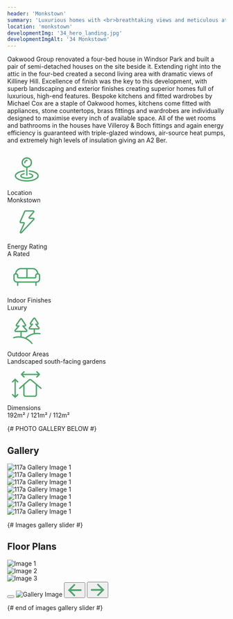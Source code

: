 ```yaml
---
header: 'Monkstown'
summary: 'Luxurious homes with <br>breathtaking views and meticulous attention to detail.'
location: 'monkstown'
developmentImg: '34_hero_landing.jpg'
developmentImgAlt: '34 Monkstown'
---
```



<div class="container mb-5">
  <div class="row g-4 pt-5 pb-5 justify-content-between">
    <div class="col-md-6">
      <div class="">
        <p>Oakwood Group renovated a four-bed house in Windsor Park and built a pair of semi-detached houses on the site beside it. Extending right into the attic in the four-bed created a second living area with dramatic views of Killiney Hill. Excellence of finish was the key to this development, with superb landscaping and exterior finishes creating superior homes full of luxurious, high-end features.  Bespoke kitchens and fitted wardrobes by Michael Cox are a staple of Oakwood homes, kitchens come fitted with appliances, stone countertops, brass fittings and wardrobes are individually designed to maximise every inch of available space. All of the wet rooms and bathrooms in the houses have Villeroy & Boch fittings and again energy efficiency is guaranteed with triple-glazed windows, air-source heat pumps, and extremely high levels of insulation giving an A2 Ber. </p>
      </div>
    </div>
    <div class="col-md-5 property-features">
      <div class="">
        <div class="row row-cols-2 row-cols-lg-3 g-2 g-lg-4 text-center">
          <div class="col">
            <div class="p-3">            
              <div class="property-feature-icon"><svg width="90" height="90" viewBox="0 0 60 59" fill="none" xmlns="http://www.w3.org/2000/svg">
<path d="M30.0625 26C33.963 26 37.125 22.838 37.125 18.9375C37.125 15.037 33.963 11.875 30.0625 11.875C26.162 11.875 23 15.037 23 18.9375C23 22.838 26.162 26 30.0625 26ZM30.0625 26V38.25M26.9062 19.1875C26.9062 17.3235 28.4173 15.8125 30.2812 15.8125M25.8648 31.8426C18.1956 32.6655 12.5 35.7257 12.5 39.375C12.5 43.6552 20.335 47.125 30 47.125C39.665 47.125 47.5 43.6552 47.5 39.375C47.5 35.7257 41.8044 32.6655 34.1352 31.8426M25.8648 36.2616C22.9061 36.8507 20.8799 38.0517 20.8799 39.4375C20.8799 41.405 24.9642 43 30.0024 43C35.0407 43 39.125 41.405 39.125 39.4375C39.125 38.0517 37.0987 36.8507 34.1401 36.2616" stroke="#4DA66B" stroke-width="2" stroke-linecap="round" stroke-linejoin="round"/>
</svg>
</div>
              <div class="property-feature-label">Location</div>
              <div class="property-feature-description">Monkstown</div>
            </div>
          </div>
          <div class="col">
            <div class="p-3">
              <div class="property-feature-icon"><svg width="90" height="90" viewBox="0 0 60 59" fill="none" xmlns="http://www.w3.org/2000/svg">
<path d="M19.8405 27.2383L26.9735 11.2182C27.1342 10.8574 27.4921 10.625 27.887 10.625H39.828C40.6769 10.625 41.1397 11.616 40.5947 12.2669L33.8736 20.2949C33.3287 20.9458 33.7915 21.9368 34.6404 21.9368H40.0594C40.9343 21.9368 41.3874 22.981 40.7897 23.6199L21.7845 43.9393C21.0114 44.7659 19.6761 43.8741 20.1434 42.8433L25.9395 30.0579C26.2396 29.3959 25.7556 28.645 25.0287 28.645H20.754C20.0301 28.645 19.546 27.8996 19.8405 27.2383Z" stroke="#4DA66B" stroke-width="2"/>
</svg>
</div>
              <div class="property-feature-label">Energy Rating</div>
              <div class="property-feature-description">A Rated</div>
            </div>
          </div>
          <div class="col">
            <div class="p-3">
              <div class="property-feature-icon"><svg width="90" height="90" viewBox="0 0 60 59" fill="none" xmlns="http://www.w3.org/2000/svg">
<path d="M14.9888 42.2897C14.9888 42.842 15.4365 43.2897 15.9888 43.2897C16.5411 43.2897 16.9888 42.842 16.9888 42.2897H14.9888ZM43.083 42.2897C43.083 42.842 43.5307 43.2897 44.083 43.2897C44.6353 43.2897 45.083 42.842 45.083 42.2897H43.083ZM29.2156 16.9259V30.4341H31.2156V16.9259H29.2156ZM14.9888 37.4038V42.2897H16.9888V37.4038H14.9888ZM43.083 37.4038V42.2897H45.083V37.4038H43.083ZM11.3125 32.6615V27.2007H9.3125V32.6615H11.3125ZM12.6118 25.9015H13.6896V23.9015H12.6118V25.9015ZM14.9888 27.2007V29.6437H16.9888V27.2007H14.9888ZM17.1385 31.7934H42.7178V29.7934H17.1385V31.7934ZM44.8675 29.6437V27.2007H42.8675V29.6437H44.8675ZM46.1667 25.9015H47.3882V23.9015H46.1667V25.9015ZM48.6875 27.2007V32.6615H50.6875V27.2007H48.6875ZM45.089 36.2601H14.911V38.2601H45.089V36.2601ZM48.6875 32.6615C48.6875 34.6489 47.0764 36.2601 45.089 36.2601V38.2601C48.181 38.2601 50.6875 35.7535 50.6875 32.6615H48.6875ZM47.3882 25.9015C48.1058 25.9015 48.6875 26.4832 48.6875 27.2007H50.6875C50.6875 25.3786 49.2104 23.9015 47.3882 23.9015V25.9015ZM44.8675 27.2007C44.8675 26.4832 45.4492 25.9015 46.1667 25.9015V23.9015C44.3446 23.9015 42.8675 25.3786 42.8675 27.2007H44.8675ZM42.7178 31.7934C43.905 31.7934 44.8675 30.8309 44.8675 29.6437H42.8675C42.8675 29.7264 42.8005 29.7934 42.7178 29.7934V31.7934ZM14.9888 29.6437C14.9888 30.8309 15.9512 31.7934 17.1385 31.7934V29.7934C17.0558 29.7934 16.9888 29.7264 16.9888 29.6437H14.9888ZM13.6896 25.9015C14.4071 25.9015 14.9888 26.4832 14.9888 27.2007H16.9888C16.9888 25.3786 15.5117 23.9015 13.6896 23.9015V25.9015ZM11.3125 27.2007C11.3125 26.4832 11.8942 25.9015 12.6118 25.9015V23.9015C10.7896 23.9015 9.3125 25.3786 9.3125 27.2007H11.3125ZM9.3125 32.6615C9.3125 35.7535 11.8191 38.2601 14.911 38.2601V36.2601C12.9236 36.2601 11.3125 34.6489 11.3125 32.6615H9.3125ZM21.0903 17.7103H38.8378V15.7103H21.0903V17.7103ZM45.8853 24.7589V25.2607H47.8853V24.7589H45.8853ZM14.0429 25.2607V24.7589H12.0429V25.2607H14.0429ZM38.8378 17.7103C42.7298 17.7103 45.8853 20.8665 45.8853 24.7589H47.8853C47.8853 19.7623 43.8348 15.7103 38.8378 15.7103V17.7103ZM21.0903 15.7103C16.0934 15.7103 12.0429 19.7623 12.0429 24.7589H14.0429C14.0429 20.8665 17.1983 17.7103 21.0903 17.7103V15.7103Z" fill="#4DA66B"/>
</svg></div>
              <div class="property-feature-label">Indoor Finishes</div>
              <div class="property-feature-description">Luxury</div>
            </div>
          </div>
          <div class="col">
            <div class="p-3">
              <div class="property-feature-icon"><svg width="90" height="90" viewBox="0 0 60 59" fill="none" xmlns="http://www.w3.org/2000/svg">
<path d="M17.9477 22.1487L18.6965 22.8115C18.9573 22.5169 19.0211 22.0968 18.8595 21.7381C18.698 21.3794 18.3411 21.1487 17.9477 21.1487V22.1487ZM23.9848 22.1487V21.1487C23.5914 21.1487 23.2345 21.3794 23.073 21.7381C22.9115 22.0968 22.9753 22.5169 23.2361 22.8115L23.9848 22.1487ZM29.7782 28.6931L30.527 28.0302L30.527 28.0302L29.7782 28.6931ZM27.964 20.4543L28.8033 19.9106L27.964 20.4543ZM20.3077 11.4205L19.4858 10.8508L19.4858 10.8508L20.3077 11.4205ZM22.131 11.4491L21.2917 11.9927L22.131 11.4491ZM14.0654 20.4257L14.8873 20.9954L14.8873 20.9954L14.0654 20.4257ZM12.1543 28.6931L11.4056 28.0302L12.1543 28.6931ZM38.7954 19.4943L39.5441 20.1571C39.8049 19.8625 39.8687 19.4424 39.7072 19.0837C39.5457 18.725 39.1888 18.4943 38.7954 18.4943V19.4943ZM43.9169 19.4943V18.4943C43.5235 18.4943 43.1666 18.725 43.0051 19.0837C42.8435 19.4424 42.9073 19.8625 43.1681 20.1571L43.9169 19.4943ZM48.5866 24.7693L49.3354 24.1065L49.3354 24.1065L48.5866 24.7693ZM47.1261 17.7999L46.2868 18.3435L46.2868 18.3435L47.1261 17.7999ZM40.6559 10.5972L39.834 10.0275L39.834 10.0275L40.6559 10.5972ZM42.4793 10.6258L43.3186 10.0822L43.3186 10.0822L42.4793 10.6258ZM35.683 17.7713L36.5048 18.341L36.5048 18.341L35.683 17.7713ZM34.1256 24.7693L34.8744 25.4322L34.8744 25.4322L34.1256 24.7693ZM9.49634 39.2708C8.96976 39.4373 8.67787 39.9991 8.84439 40.5257C9.01091 41.0523 9.57278 41.3442 10.0994 41.1777L9.49634 39.2708ZM37.131 49.4948C37.4732 49.9282 38.1021 50.0022 38.5355 49.66C38.969 49.3178 39.043 48.6889 38.7008 48.2555L37.131 49.4948ZM34.3625 36.5485L34.8186 37.4384L34.8186 37.4384L34.3625 36.5485ZM50.045 35.0051C50.5905 35.0919 51.103 34.7201 51.1897 34.1747C51.2765 33.6292 50.9047 33.1167 50.3593 33.03L50.045 35.0051ZM22.2407 39.0251V30.5183H20.2407V39.0251H22.2407ZM21.2407 29.5183H12.9762V31.5183H21.2407V29.5183ZM12.9031 29.3559L18.6965 22.8115L17.199 21.4858L11.4056 28.0302L12.9031 29.3559ZM17.9477 21.1487H14.9675V23.1487H17.9477V21.1487ZM14.8873 20.9954L21.1295 11.9902L19.4858 10.8508L13.2436 19.856L14.8873 20.9954ZM21.2917 11.9927L27.1247 20.9979L28.8033 19.9106L22.9704 10.9054L21.2917 11.9927ZM27.0427 21.1487H23.9848V23.1487H27.0427V21.1487ZM23.2361 22.8115L29.0295 29.3559L30.527 28.0302L24.7336 21.4858L23.2361 22.8115ZM28.9563 29.5183H21.2407V31.5183H28.9563V29.5183ZM29.0295 29.3559C29.0516 29.3809 29.0545 29.3963 29.0555 29.4045C29.0572 29.4176 29.0557 29.4379 29.0454 29.4607C29.0351 29.4836 29.0209 29.4982 29.01 29.5056C29.0032 29.5102 28.9897 29.5183 28.9563 29.5183V31.5183C30.7643 31.5183 31.7253 29.3839 30.527 28.0302L29.0295 29.3559ZM27.1247 20.9979C27.1399 21.0215 27.1419 21.0367 27.1421 21.0467C27.1424 21.0602 27.1389 21.0785 27.1285 21.0977C27.118 21.1169 27.1046 21.1297 27.0931 21.1368C27.0846 21.1421 27.0708 21.1487 27.0427 21.1487V23.1487C28.7055 23.1487 29.7073 21.3063 28.8033 19.9106L27.1247 20.9979ZM21.1295 11.9902C21.1691 11.9331 21.254 11.9344 21.2917 11.9927L22.9704 10.9054C22.159 9.6528 20.336 9.62422 19.4858 10.8508L21.1295 11.9902ZM14.9675 21.1487C14.9384 21.1487 14.9246 21.1418 14.9164 21.1366C14.905 21.1294 14.8914 21.1162 14.881 21.0963C14.8706 21.0764 14.8675 21.0577 14.868 21.0443C14.8684 21.0346 14.8707 21.0193 14.8873 20.9954L13.2436 19.856C12.2793 21.2471 13.2749 23.1487 14.9675 23.1487V21.1487ZM12.9762 29.5183C12.9428 29.5183 12.9294 29.5102 12.9225 29.5056C12.9116 29.4982 12.8975 29.4836 12.8872 29.4607C12.8769 29.4379 12.8753 29.4176 12.877 29.4045C12.8781 29.3963 12.881 29.3809 12.9031 29.3559L11.4056 28.0302C10.2072 29.3839 11.1683 31.5183 12.9762 31.5183V29.5183ZM42.5889 33.8112V26.5946H40.5889V33.8112H42.5889ZM41.5889 25.5946H34.9475V27.5946H41.5889V25.5946ZM34.8744 25.4322L39.5441 20.1571L38.0466 18.8314L33.3769 24.1065L34.8744 25.4322ZM38.7954 18.4943H36.5851V20.4943H38.7954V18.4943ZM36.5048 18.341L41.4778 11.1669L39.834 10.0275L34.8611 17.2016L36.5048 18.341ZM41.64 11.1695L46.2868 18.3435L47.9654 17.2562L43.3186 10.0822L41.64 11.1695ZM46.2048 18.4943H43.9169V20.4943H46.2048V18.4943ZM43.1681 20.1571L47.8379 25.4322L49.3354 24.1065L44.6656 18.8314L43.1681 20.1571ZM47.7647 25.5946H41.5889V27.5946H47.7647V25.5946ZM47.8379 25.4322C47.86 25.4572 47.8629 25.4726 47.8639 25.4808C47.8656 25.4939 47.8641 25.5141 47.8538 25.537C47.8435 25.5599 47.8293 25.5745 47.8184 25.5819C47.8116 25.5865 47.7981 25.5946 47.7647 25.5946V27.5946C49.5727 27.5946 50.5338 25.4602 49.3354 24.1065L47.8379 25.4322ZM46.2868 18.3435C46.3021 18.3671 46.3041 18.3823 46.3043 18.3923C46.3045 18.4058 46.3011 18.4241 46.2906 18.4433C46.2802 18.4625 46.2667 18.4753 46.2553 18.4824C46.2468 18.4877 46.233 18.4943 46.2048 18.4943V20.4943C47.8677 20.4943 48.8694 18.6519 47.9654 17.2562L46.2868 18.3435ZM41.4778 11.1669C41.5173 11.1098 41.6022 11.1112 41.64 11.1695L43.3186 10.0822C42.5072 8.82957 40.6843 8.80098 39.834 10.0275L41.4778 11.1669ZM36.5851 18.4943C36.5559 18.4943 36.5422 18.4874 36.534 18.4822C36.5226 18.475 36.509 18.4618 36.4986 18.4419C36.4881 18.422 36.485 18.4033 36.4856 18.3899C36.486 18.3802 36.4882 18.3649 36.5048 18.341L34.8611 17.2016C33.8968 18.5927 34.8924 20.4943 36.5851 20.4943V18.4943ZM34.9475 25.5946C34.9141 25.5946 34.9007 25.5865 34.8938 25.5819C34.8829 25.5745 34.8688 25.5599 34.8585 25.537C34.8482 25.5141 34.8466 25.4939 34.8483 25.4808C34.8494 25.4726 34.8523 25.4572 34.8744 25.4322L33.3769 24.1065C32.1785 25.4602 33.1396 27.5946 34.9475 27.5946V25.5946ZM10.0994 41.1777C12.4662 40.4292 14.9873 40.0251 17.6047 40.0251V38.0251C14.7804 38.0251 12.056 38.4613 9.49634 39.2708L10.0994 41.1777ZM17.6047 40.0251C25.5228 40.0251 32.5761 43.7253 37.131 49.4948L38.7008 48.2555C33.7829 42.0262 26.1608 38.0251 17.6047 38.0251V40.0251ZM28.6651 41.8875C30.4301 40.1418 32.4893 38.6323 34.8186 37.4384L33.9063 35.6586C31.3929 36.9469 29.1674 38.5777 27.2587 40.4655L28.6651 41.8875ZM34.8186 37.4384C39.6985 34.9373 45.0163 34.2052 50.045 35.0051L50.3593 33.03C44.9254 32.1656 39.1766 32.9574 33.9063 35.6586L34.8186 37.4384Z" fill="#4DA66B"/>
</svg>
</div>
              <div class="property-feature-label">Outdoor Areas</div>
              <div class="property-feature-description">Landscaped south-facing gardens</div>
            </div>
          </div>
          <div class="col">
            <div class="p-3">
              <div class="property-feature-icon"><svg width="90" height="90" viewBox="0 0 60 59" fill="none" xmlns="http://www.w3.org/2000/svg">
<path d="M18.4051 34.5305C17.9911 34.896 17.9518 35.528 18.3174 35.942C18.6829 36.356 19.3149 36.3953 19.7289 36.0297L18.4051 34.5305ZM33.3372 22.6798L33.9991 23.4294L33.9991 23.4294L33.3372 22.6798ZM36.9089 22.6429L37.5552 21.8799L37.5552 21.8799L36.9089 22.6429ZM51.1836 36.0432C51.605 36.4001 52.236 36.3478 52.5929 35.9264C52.9499 35.5049 52.8976 34.8739 52.4761 34.517L51.1836 36.0432ZM21.8629 13.943L21.1558 13.2359C20.7653 13.6264 20.7653 14.2596 21.1558 14.6501L21.8629 13.943ZM49.3923 13.943L50.0995 14.6501C50.49 14.2596 50.49 13.6264 50.0995 13.2359L49.3923 13.943ZM46.1564 9.29289C45.7659 8.90237 45.1328 8.90237 44.7422 9.29289C44.3517 9.68342 44.3517 10.3166 44.7422 10.7071L46.1564 9.29289ZM44.7422 17.1789C44.3517 17.5694 44.3517 18.2026 44.7422 18.5931C45.1328 18.9837 45.7659 18.9837 46.1564 18.5931L44.7422 17.1789ZM26.5131 10.7071C26.9036 10.3166 26.9036 9.68342 26.5131 9.29289C26.1225 8.90237 25.4894 8.90237 25.0988 9.29289L26.5131 10.7071ZM25.0988 18.5931C25.4894 18.9837 26.1225 18.9837 26.5131 18.5931C26.9036 18.2026 26.9036 17.5694 26.5131 17.1789L25.0988 18.5931ZM12.1129 49L11.4058 49.7071C11.7964 50.0976 12.4295 50.0976 12.82 49.7071L12.1129 49ZM12.1129 21.4706L12.82 20.7635C12.6325 20.5759 12.3782 20.4706 12.1129 20.4706C11.8477 20.4706 11.5934 20.5759 11.4058 20.7635L12.1129 21.4706ZM7.46282 24.7065C7.07229 25.097 7.07229 25.7302 7.46282 26.1207C7.85334 26.5112 8.4865 26.5112 8.87703 26.1207L7.46282 24.7065ZM15.3488 26.1207C15.7394 26.5112 16.3725 26.5112 16.7631 26.1207C17.1536 25.7302 17.1536 25.097 16.7631 24.7065L15.3488 26.1207ZM8.87703 44.3499C8.48651 43.9594 7.85334 43.9594 7.46282 44.3499C7.07229 44.7404 7.07229 45.3736 7.46282 45.7641L8.87703 44.3499ZM16.7631 45.7641C17.1536 45.3736 17.1536 44.7404 16.7631 44.3499C16.3725 43.9594 15.7394 43.9594 15.3488 44.3499L16.7631 45.7641ZM19.7289 36.0297L26.2132 30.3042L24.8894 28.805L18.4051 34.5305L19.7289 36.0297ZM26.2132 30.3042L33.9991 23.4294L32.6754 21.9302L24.8894 28.805L26.2132 30.3042ZM36.2626 23.406L51.1836 36.0432L52.4761 34.517L37.5552 21.8799L36.2626 23.406ZM33.9991 23.4294C34.6432 22.8607 35.6069 22.8508 36.2626 23.406L37.5552 21.8799C36.1417 20.6827 34.0639 20.7041 32.6754 21.9302L33.9991 23.4294ZM43.7483 29.393V44.8359H45.7483V29.393H43.7483ZM42.0181 46.5662H28.2815V48.5662H42.0181V46.5662ZM26.5513 44.8359V29.5546H24.5513V44.8359H26.5513ZM26.5513 29.5546V29.393H24.5513V29.5546H26.5513ZM28.2815 46.5662C27.326 46.5662 26.5513 45.7915 26.5513 44.8359H24.5513C24.5513 46.8961 26.2214 48.5662 28.2815 48.5662V46.5662ZM43.7483 44.8359C43.7483 45.7915 42.9736 46.5662 42.0181 46.5662V48.5662C44.0782 48.5662 45.7483 46.8961 45.7483 44.8359H43.7483ZM21.8629 14.943H49.3923V12.943H21.8629V14.943ZM50.0995 13.2359L46.1564 9.29289L44.7422 10.7071L48.6852 14.6501L50.0995 13.2359ZM48.6852 13.2359L44.7422 17.1789L46.1564 18.5931L50.0995 14.6501L48.6852 13.2359ZM22.57 14.6501L26.5131 10.7071L25.0988 9.29289L21.1558 13.2359L22.57 14.6501ZM21.1558 14.6501L25.0988 18.5931L26.5131 17.1789L22.57 13.2359L21.1558 14.6501ZM13.1129 49L13.1129 21.4706L11.1129 21.4706L11.1129 49L13.1129 49ZM11.4058 20.7635L7.46282 24.7065L8.87703 26.1207L12.82 22.1777L11.4058 20.7635ZM11.4058 22.1777L15.3488 26.1207L16.7631 24.7065L12.82 20.7635L11.4058 22.1777ZM12.82 48.2929L8.87703 44.3499L7.46282 45.7641L11.4058 49.7071L12.82 48.2929ZM12.82 49.7071L16.7631 45.7641L15.3488 44.3499L11.4058 48.2929L12.82 49.7071Z" fill="#4DA66B"/>
</svg>
</div>
              <div class="property-feature-label">Dimensions</div>
              <div class="property-feature-description">192m² / 121m² / 112m²</div>
            </div>
          </div>
        </div>
      </div>
    </div>
  </div>
</div>

{# PHOTO GALLERY BELOW #}
<div class="container pb-5 mb-5">
  <h2 class="fw-bold mb-5" data-cue="fadeIn">Gallery</h2>
  <div class="row g-4">
    <div class="col-12">
      <div class="">
        <img src="/images/developments/monkstown/34_gallery_1.jpg" alt="117a Gallery Image 1">
      </div>
    </div>    
    <div class="col-12 col-md-6">
     <div class="">
        <img src="/images/developments/monkstown/34_gallery_2.jpg" alt="117a Gallery Image 1">
      </div>
    </div>
    <div class="col-12 col-md-6">
      <div class="">
        <img src="/images/developments/monkstown/34_gallery_3.jpg" alt="117a Gallery Image 1">
      </div>
    </div>
    <div class="col-12">
      <div class="">
        <img src="/images/developments/monkstown/34_gallery_4.jpg" alt="117a Gallery Image 1">
      </div>
    </div>    
    <div class="col-12 col-md-6">
      <div class="">
        <img src="/images/developments/monkstown/34_gallery_5.jpg" alt="117a Gallery Image 1">
      </div>
    </div>
    <div class="col-12 col-md-6">
      <div class="">
        <img src="/images/developments/monkstown/34_gallery_6.jpg" alt="117a Gallery Image 1">
      </div>
    </div>
    <div class="col-12">
      <div class="">
        <img src="/images/developments/monkstown/34_gallery_7.jpg" alt="117a Gallery Image 1">
      </div>
    </div>  
  </div>
</div>

{# Images gallery slider #}
<div class="container py-4 mb-5 pb-5">
 <h2 class="fw-bold mb-5" data-cue="fadeIn">Floor Plans</h2>
  <div class="row g-4">
    <div class="col-12 col-sm-6 col-lg-4">
      <img src="/images/developments/monkstown/34_plan_1.jpg" alt="Image 1" class="img-fluid gallery-image" data-bs-target="#galleryModal" data-bs-toggle="modal" data-bs-index="0">
    </div>
    <div class="col-12 col-sm-6 col-lg-4">
      <img src="/images/developments/monkstown/34_plan_2.jpg" alt="Image 2" class="img-fluid gallery-image" data-bs-target="#galleryModal" data-bs-toggle="modal" data-bs-index="1">
    </div>
    <div class="col-12 col-sm-6 col-lg-4">
      <img src="/images/developments/monkstown/34_plan_3.jpg" alt="Image 3" class="img-fluid gallery-image" data-bs-target="#galleryModal" data-bs-toggle="modal" data-bs-index="2">
    </div>
  </div>
</div>

<!-- Fullscreen Modal -->
<div class="modal fade modal-fullscreen" id="galleryModal" tabindex="-1" aria-hidden="true">
  <div class="modal-dialog modal-dialog-centered">
    <div class="modal-content">
      <div class="modal-body text-center position-relative">
        <button type="button" class="btn-close position-absolute m-2" data-bs-dismiss="modal" aria-label="Close"></button>
        <img id="modalImage" src="" alt="Gallery Image">
        <button class="btn btn-light btn-prev position-absolute translate-middle-y" id="prevBtn"><svg width="33" height="30" viewBox="0 0 33 30" fill="none" xmlns="http://www.w3.org/2000/svg">
<path d="M15.3571 28.9392L15.7107 29.2929L16.0643 28.9392L17.496 27.5072L17.8494 27.1537L17.496 26.8002L7.2965 16.5983L31.2139 16.5983H31.7139V16.0983V14.0731V13.5731H31.2139L7.2965 13.5731L17.496 3.37123L17.8494 3.01772L17.496 2.66421L16.0643 1.23218L15.7107 0.878503L15.3571 1.23218L1.86027 14.7322L1.50684 15.0857L1.86027 15.4392L15.3571 28.9392Z" fill="#4DA66B" stroke="#4DA66B"/>
</svg>
</button>
        <button class="btn btn-light btn-next position-absolute translate-middle-y" id="nextBtn"><svg width="33" height="31" viewBox="0 0 33 31" fill="none" xmlns="http://www.w3.org/2000/svg">
<path d="M17.7276 1.64649L17.374 1.29281L17.0204 1.64649L15.5887 3.07851L15.2353 3.43202L15.5887 3.78553L25.7882 13.9874H1.87085H1.37085V14.4874V16.5126V17.0126H1.87085H25.7882L15.5887 27.2145L15.2353 27.568L15.5887 27.9215L17.0204 29.3535L17.374 29.7072L17.7276 29.3535L31.2244 15.8535L31.5779 15.5L31.2244 15.1465L17.7276 1.64649Z" fill="#4DA66B" stroke="#4DA66B"/>
</svg>
</button>
      </div>
    </div>
  </div>
</div>

<script>
  const images = ["/images/developments/monkstown/34_plan_1.jpg", "/images/developments/monkstown/34_plan_2.jpg", "/images/developments/monkstown/34_plan_3.jpg"];
  let currentIndex = 0;

  document.querySelectorAll('.gallery-image').forEach((img, index) => {
    img.addEventListener('click', () => {
      currentIndex = index;
      document.getElementById('modalImage').src = images[currentIndex];
    });
  });

  document.getElementById('prevBtn').addEventListener('click', () => {
    currentIndex = (currentIndex - 1 + images.length) % images.length;
    document.getElementById('modalImage').src = images[currentIndex];
  });

  document.getElementById('nextBtn').addEventListener('click', () => {
    currentIndex = (currentIndex + 1) % images.length;
    document.getElementById('modalImage').src = images[currentIndex];
  });
</script>

{# end of images gallery slider #}




